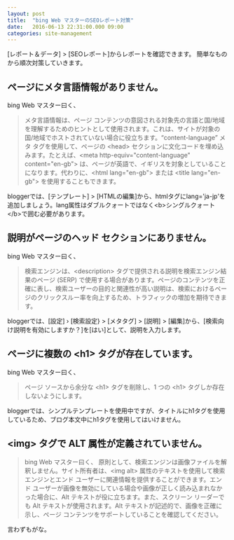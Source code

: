 ```yaml
---
layout: post
title:  "bing Web マスターのSEOレポート対策"
date:   2016-06-13 22:31:00.000 09:00
categories: site-management
---
```


[レポート＆データ] &gt; [SEOレポート]からレポートを確認できます。 簡単なものから順次対策していきます。

## ページにメタ言語情報がありません。

bing Web マスター曰く、

> メタ言語情報は、ページ コンテンツの意図される対象先の言語と国/地域を理解するためのヒントとして使用されます。これは、サイトが対象の国/地域でホストされていない場合に役立ちます。“content-language” メタ タグを使用して、ページの &lt;head&gt; セクションに文化コードを埋め込みます。たとえば、&lt;meta http-equiv="content-language" content="en-gb"&gt; は、ページが英語で、イギリスを対象としていることになります。代わりに、&lt;html lang="en-gb"&gt; または &lt;title lang="en-gb"&gt; を使用することもできます。 

bloggerでは、[テンプレート] &gt; [HTMLの編集]から、htmlタグにlang='ja-jp'を追加しましょう。lang属性はダブルクォートではなく&lt;b&gt;シングルクォート&lt;/b&gt;で囲む必要があります。

## 説明がページのヘッド セクションにありません。
bing Web マスター曰く、

> 検索エンジンは、&lt;description&gt; タグで提供される説明を検索エンジン結果のページ (SERP) で使用する場合があります。ページのコンテンツを正確に表し、検索ユーザーの目的と関連性が高い説明は、検索におけるページのクリックスルー率を向上するため、トラフィックの増加を期待できます。

bloggerでは、[設定] › [検索設定} &gt; [メタタグ] &gt; [説明] &gt; [編集]から、[検索向け説明を有効にしますか？]を[はい]として、説明を入力します。 

## ページに複数の &lt;h1&gt; タグが存在しています。

bing Web マスター曰く、

> ページ ソースから余分な &lt;h1&gt; タグを削除し、1 つの &lt;h1&gt; タグしか存在しないようにします。

bloggerでは、シンプルテンプレートを使用中ですが、タイトルにh1タグを使用しているため、ブログ本文中にh1タグを使用してはいけません。 

## &lt;img&gt; タグで ALT 属性が定義されていません。

> bing Web マスター曰く、 原則として、検索エンジンは画像ファイルを解釈しません。サイト所有者は、&lt;img alt&gt; 属性のテキストを使用して検索エンジンとエンド ユーザーに関連情報を提供することができます。エンド ユーザーが画像を無効にしている場合や画像が正しく読み込まれなかった場合に、Alt テキストが役に立ちます。また、スクリーン リーダーでも Alt テキストが使用されます。Alt テキストが記述的で、画像を正確に示し、ページ コンテンツをサポートしていることを確認してください。 

言わずもがな。 
